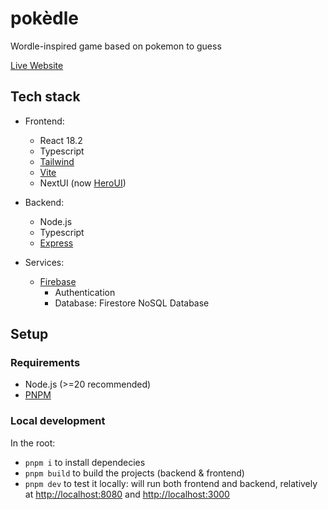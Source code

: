 # pokèdle

Wordle-inspired game based on pokemon to guess

[Live Website](https://pokedle.online)

## Tech stack

- Frontend:

  - React 18.2
  - Typescript
  - [Tailwind](https://tailwindcss.com/)
  - [Vite](https://vite.dev/)
  - NextUI (now [HeroUI](https://www.heroui.com/))

- Backend:

  - Node.js
  - Typescript
  - [Express](https://expressjs.com/)

- Services:
  - [Firebase](https://firebase.google.com/)
    - Authentication
    - Database: Firestore NoSQL Database

## Setup

### Requirements

- Node.js (>=20 recommended)
- [PNPM](https://pnpm.io/)

### Local development

In the root:

- `pnpm i` to install dependecies
- `pnpm build` to build the projects (backend & frontend)
- `pnpm dev` to test it locally: will run both frontend and backend, relatively at [http://localhost:8080](http://localhost:8080) and [http://localhost:3000](http://localhost:3000)
